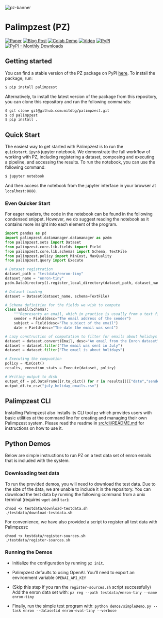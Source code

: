 ![pz-banner](https://palimpzest-workloads.s3.us-east-1.amazonaws.com/palimpzest-cropped.png)

# Palimpzest (PZ)
[![Paper](https://img.shields.io/badge/Paper-arXiv-b31b1b?logo=arxiv)](https://arxiv.org/pdf/2405.14696)
[![Blog Post](https://img.shields.io/badge/Blog-PZ-green)](https://dsg.csail.mit.edu/projects/palimpzest/)
[![Colab Demo](https://colab.research.google.com/assets/colab-badge.svg)](https://colab.research.google.com/drive/1zqOxnh_G6eZ8_xax6PvDr-EjMt7hp4R5?usp=sharing)
[![Video](https://img.shields.io/badge/YouTube-Talk-red?logo=youtube)](https://youtu.be/T8VQfyBiki0?si=eiph57DSEkDNbEIu)
[![PyPI](https://img.shields.io/pypi/v/palimpzest)](https://pypi.org/project/palimpzest/)
[![PyPI - Monthly Downloads](https://img.shields.io/pypi/dm/palimpzest)](https://pypi.org/project/palimpzest/)

## Getting started
You can find a stable version of the PZ package on PyPI [here](https://pypi.org/project/palimpzest/). To install the package, run:
```bash
$ pip install palimpzest
```

Alternatively, to install the latest version of the package from this repository, you can clone this repository and run the following commands:
```bash
$ git clone git@github.com:mitdbg/palimpzest.git
$ cd palimpzest
$ pip install .
```

## Quick Start
The easiest way to get started with Palimpzest is to run the `quickstart.ipynb` jupyter notebook. We demonstrate the full workflow of working with PZ, including registering a dataset, composing and executing a pipeline, and accessing the results.
To run the notebook, you can use the following command:
```bash
$ jupyter notebook
```
And then access the notebook from the jupyter interface in your browser at `localhost:8888`.

### Even Quicker Start
For eager readers, the code in the notebook can be found in the following condensed snippet. However, we do suggest reading the notebook as it contains more insight into each element of the program.
```python
import pandas as pd
import palimpzest.datamanager.datamanager as pzdm
from palimpzest.sets import Dataset
from palimpzest.core.lib.fields import Field
from palimpzest.core.lib.schemas import Schema, TextFile
from palimpzest.policy import MinCost, MaxQuality
from palimpzest.query import Execute

# Dataset registration
dataset_path = "testdata/enron-tiny"
dataset_name = "enron-tiny"
pzdm.DataDirectory().register_local_directory(dataset_path, dataset_name)

# Dataset loading
dataset = Dataset(dataset_name, schema=TextFile)

# Schema definition for the fields we wish to compute
class Email(Schema):
    """Represents an email, which in practice is usually from a text file"""
    sender = Field(desc="The email address of the sender")
    subject = Field(desc="The subject of the email")
    date = Field(desc="The date the email was sent")

# Lazy construction of computation to filter for emails about holidays sent in July
dataset = dataset.convert(Email, desc="An email from the Enron dataset")
dataset = dataset.filter("The email was sent in July")
dataset = dataset.filter("The email is about holidays")

# Executing the compuation
policy = MinCost()
results, execution_stats = Execute(dataset, policy)

# Writing output to disk
output_df = pd.DataFrame([r.to_dict() for r in results])[["date","sender","subject"]]
output_df.to_csv("july_holiday_emails.csv")
```

## Palimpzest CLI
Installing Palimpzest also installs its CLI tool `pz` which provides users with basic utilities at the command line for creating and managing their own Palimpzest system. Please read the readme in [src/cli/README.md](./src/cli/README.md) for instructions on how to use it.

## Python Demos
Below are simple instructions to run PZ on a test data set of enron emails that is included with the system.

### Downloading test data
To run the provided demos, you will need to download the test data. Due to the size of the data, we are unable to include it in the repository. You can download the test data by running the following command from a unix terminal (requires `wget` and `tar`):
```
chmod +x testdata/download-testdata.sh
./testdata/download-testdata.sh
```
For convenience, we have also provided a script to register all test data with Palimpzest:
```
chmod +x testdata/register-sources.sh
./testdata/register-sources.sh
```

### Running the Demos
- Initialize the configuration by running `pz init`.

- Palimpzest defaults to using OpenAI. You’ll need to export an environment variable `OPENAI_API_KEY`

- (Skip this step if you ran the `register-sources.sh` script successfully) Add the enron data set with:
`pz reg --path testdata/enron-tiny --name enron-tiny`

- Finally, run the simple test program with:
      `python demos/simpleDemo.py --task enron --datasetid enron-eval-tiny --verbose`
